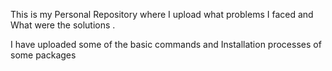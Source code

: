 This is my Personal Repository where I upload what problems I faced and What were the solutions .

I have uploaded some of the basic commands and Installation processes of some packages 
